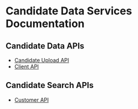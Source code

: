 # Candidate Data Services Documentation

## Candidate Data APIs
* [Candidate Upload API](/UploadAPI.md)
* [Client API](/ClientAPI.md)

## Candidate Search APIs
* [Customer API](/CustomerAPI.md)
